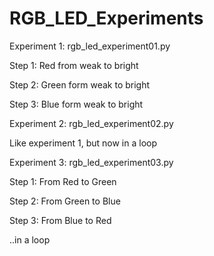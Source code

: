 # RGB_LED_Experiments


Experiment 1:
rgb_led_experiment01.py

Step 1: Red from weak to bright

Step 2: Green form weak to bright

Step 3: Blue form weak to bright

Experiment 2:
rgb_led_experiment02.py

Like experiment 1, but now in a loop

Experiment 3:
rgb_led_experiment03.py

Step 1: From Red to Green

Step 2: From Green to Blue

Step 3: From Blue to Red

..in a loop

